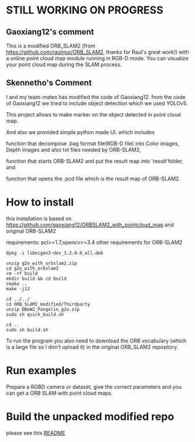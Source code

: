 # STILL WORKING ON PROGRESS
## Gaoxiang12's comment
This is a modified ORB_SLAM2 (from https://github.com/raulmur/ORB_SLAM2, thanks for Raul's great work!) with a online point cloud map module running in RGB-D mode. You can visualize your point cloud map during the SLAM process. 
## Skennetho's Comment
I and my team-mates has modified the code of Gaoxiang12. from the code of Gaoxiang12 we tried to include object detection which we used YOLOv5.

This project allows to make marker on the object detected in point cloud map.

And also we provided simple python made UI. which includes 

function that decompose .bag format file(RGB-D file) into Color images, Depth images and also txt files needed by ORB-SLAM2,

function that starts ORB-SLAM2 and put the result map into 'result'folder, and

function that opens the .pcd file which is the result map of ORB-SLAM2.

# How to install
this installation is based on https://github.com/gaoxiang12/ORBSLAM2_with_pointcloud_map and original ORB-SLAM2

requirements: pcl>=1.7,opencv>=3.4 other requirements for ORB-SLAM2

```
dpkg -i libeigen3-dev_3.2.0-8_all.deb

unzip g2o_with_orbslam2.zip
cd g2o_with_orbslam2
rm -rf build
mkdir build && cd build
cmake ..
make -j12

cd ../../
cd ORB_SLAM2_modified/Thirdparty
unzip DBoW2_Pangolin_g2o.zip
sudo sh quick_build.sh

cd ..
sudo sh build.sh
```

To run the program you also need to download the ORB vocabulary (which is a large file so I don't upload it) in the original ORB_SLAM2 repository.

# Run examples
Prepare a RGBD camera or dataset, give the correct parameters and you can get a ORB SLAM with point cloud maps.

# Build the unpacked modified repo 
please see this [README](./ORB_SLAM2_modified/README.md)





